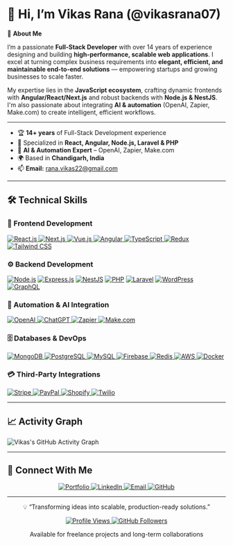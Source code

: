 # 👋 Hi, I’m Vikas Rana (@vikasrana07)

<!---
vikasrana07/vikasrana07 is a ✨ special ✨ repository because its `README.md` (this file) appears on your GitHub profile.
You can click the Preview link to take a look at your changes.
--->

🚀 **About Me**

I’m a passionate **Full-Stack Developer** with over 14 years of experience designing and building **high-performance, scalable web applications**. I excel at turning complex business requirements into **elegant, efficient, and maintainable end-to-end solutions** — empowering startups and growing businesses to scale faster.

My expertise lies in the **JavaScript ecosystem**, crafting dynamic frontends with **Angular/React/Next.js** and robust backends with **Node.js & NestJS**.  
I'm also passionate about integrating **AI & automation** (OpenAI, Zapier, Make.com) to create intelligent, efficient workflows.

---

- 🏆 **14+ years** of Full-Stack Development experience  
- 🔧 Specialized in **React, Angular, Node.js, Laravel & PHP**  
- 🤖 **AI & Automation Expert** – OpenAI, Zapier, Make.com  
- 🌍 Based in **Chandigarh, India**  
- 📫 **Email:** [rana.vikas22@gmail.com](mailto:rana.vikas22@gmail.com)  
<!-- - 💼 **Portfolio:** [https://vikasrana.dev](#) _(Add link when ready)_ -->

---

## 🛠️ Technical Skills

### 🎨 Frontend Development
<p dir="auto">
  <a target="_blank" rel="noopener noreferrer nofollow" href="https://img.shields.io/badge/React.js-20232A?style=for-the-badge&logo=react&logoColor=61DAFB">
    <img src="https://img.shields.io/badge/React.js-20232A?style=for-the-badge&logo=react&logoColor=61DAFB" alt="React.js" />
  </a>
  <a target="_blank" rel="noopener noreferrer nofollow" href="https://img.shields.io/badge/Next.js-000000?style=for-the-badge&logo=next.js&logoColor=white">
    <img src="https://img.shields.io/badge/Next.js-000000?style=for-the-badge&logo=next.js&logoColor=white" alt="Next.js" />
  </a>
  <a target="_blank" rel="noopener noreferrer nofollow" href="https://img.shields.io/badge/Vue.js-35495E?style=for-the-badge&logo=vue.js&logoColor=4FC08D">
    <img src="https://img.shields.io/badge/Vue.js-35495E?style=for-the-badge&logo=vue.js&logoColor=4FC08D" alt="Vue.js" />
  </a>
  <a target="_blank" rel="noopener noreferrer nofollow" href="https://img.shields.io/badge/Angular-DD0031?style=for-the-badge&logo=angular&logoColor=white">
    <img src="https://img.shields.io/badge/Angular-DD0031?style=for-the-badge&logo=angular&logoColor=white" alt="Angular" />
  </a>
  <a target="_blank" rel="noopener noreferrer nofollow" href="https://img.shields.io/badge/TypeScript-007ACC?style=for-the-badge&logo=typescript&logoColor=white">
    <img src="https://img.shields.io/badge/TypeScript-007ACC?style=for-the-badge&logo=typescript&logoColor=white" alt="TypeScript" />
  </a>
  <a target="_blank" rel="noopener noreferrer nofollow" href="https://img.shields.io/badge/Redux-593D88?style=for-the-badge&logo=redux&logoColor=white">
    <img src="https://img.shields.io/badge/Redux-593D88?style=for-the-badge&logo=redux&logoColor=white" alt="Redux" />
  </a>
  <a target="_blank" rel="noopener noreferrer nofollow" href="https://img.shields.io/badge/Tailwind_CSS-38B2AC?style=for-the-badge&logo=tailwind-css&logoColor=white">
    <img src="https://img.shields.io/badge/Tailwind_CSS-38B2AC?style=for-the-badge&logo=tailwind-css&logoColor=white" alt="Tailwind CSS" />
  </a>
</p>


### ⚙️ Backend Development
<p align="left">
  <a href="https://nodejs.org" target="_blank"><img src="https://img.shields.io/badge/Node.js-43853D?style=for-the-badge&logo=node.js&logoColor=white" alt="Node.js" /></a>
  <a href="https://expressjs.com" target="_blank"><img src="https://img.shields.io/badge/Express.js-404D59?style=for-the-badge&logo=express&logoColor=white" alt="Express.js" /></a>
  <a href="https://nestjs.com" target="_blank"><img src="https://img.shields.io/badge/NestJS-E0234E?style=for-the-badge&logo=nestjs&logoColor=white" alt="NestJS" /></a>
  <a href="https://www.php.net/" target="_blank"><img src="https://img.shields.io/badge/PHP-777BB4?style=for-the-badge&logo=php&logoColor=white" alt="PHP" /></a>
  <a href="https://laravel.com/" target="_blank"><img src="https://img.shields.io/badge/Laravel-FF2D20?style=for-the-badge&logo=laravel&logoColor=white" alt="Laravel" /></a>
  <a href="https://wordpress.org/" target="_blank"><img src="https://img.shields.io/badge/WordPress-21759B?style=for-the-badge&logo=wordpress&logoColor=white" alt="WordPress" /></a>
  <a href="https://graphql.org/" target="_blank"><img src="https://img.shields.io/badge/GraphQL-E10098?style=for-the-badge&logo=graphql&logoColor=white" alt="GraphQL" /></a>
</p>

### 🤖 Automation & AI Integration
<p align="left">
  <a href="https://openai.com/" target="_blank">
    <img src="https://img.shields.io/badge/OpenAI-412991?style=for-the-badge&logo=openai&logoColor=white" alt="OpenAI" />
  </a>
  <a href="https://chat.openai.com/" target="_blank">
    <img src="https://img.shields.io/badge/ChatGPT-74aa9c?style=for-the-badge&logo=openai&logoColor=white" alt="ChatGPT" />
  </a>
  <a href="https://zapier.com/" target="_blank">
    <img src="https://img.shields.io/badge/Zapier-FF4A00?style=for-the-badge&logo=zapier&logoColor=white" alt="Zapier" />
  </a>
  <a href="https://www.make.com/" target="_blank">
    <img src="https://img.shields.io/badge/Make.com-5E00E0?style=for-the-badge&logo=make&logoColor=white" alt="Make.com" />
  </a>
</p>

### 🗄️ Databases & DevOps
<p align="left">
  <a href="https://www.mongodb.com/" target="_blank">
    <img src="https://img.shields.io/badge/MongoDB-4EA94B?style=for-the-badge&logo=mongodb&logoColor=white" alt="MongoDB" />
  </a>
  <a href="https://www.postgresql.org/" target="_blank">
    <img src="https://img.shields.io/badge/PostgreSQL-316192?style=for-the-badge&logo=postgresql&logoColor=white" alt="PostgreSQL" />
  </a>
  <a href="https://www.mysql.com/" target="_blank">
    <img src="https://img.shields.io/badge/MySQL-00000F?style=for-the-badge&logo=mysql&logoColor=white" alt="MySQL" />
  </a>
  <a href="https://firebase.google.com/" target="_blank">
    <img src="https://img.shields.io/badge/Firebase-FFCA28?style=for-the-badge&logo=firebase&logoColor=black" alt="Firebase" />
  </a>
  <a href="https://redis.io/" target="_blank">
    <img src="https://img.shields.io/badge/Redis-DC382D?style=for-the-badge&logo=redis&logoColor=white" alt="Redis" />
  </a>
  <a href="https://aws.amazon.com/" target="_blank">
    <img src="https://img.shields.io/badge/AWS-232F3E?style=for-the-badge&logo=amazon-aws&logoColor=white" alt="AWS" />
  </a>
  <a href="https://www.docker.com/" target="_blank">
    <img src="https://img.shields.io/badge/Docker-2496ED?style=for-the-badge&logo=docker&logoColor=white" alt="Docker" />
  </a>
</p>

### 💳 Third-Party Integrations
<p align="left">
  <a href="https://stripe.com/" target="_blank">
    <img src="https://img.shields.io/badge/Stripe-008CDD?style=for-the-badge&logo=stripe&logoColor=white" alt="Stripe" />
  </a>
  <a href="https://paypal.com/" target="_blank">
    <img src="https://img.shields.io/badge/PayPal-00457C?style=for-the-badge&logo=paypal&logoColor=white" alt="PayPal" />
  </a>
  <a href="https://www.shopify.com/" target="_blank">
    <img src="https://img.shields.io/badge/Shopify-7AB55C?style=for-the-badge&logo=shopify&logoColor=white" alt="Shopify" />
  </a>
  <a href="https://www.twilio.com/" target="_blank">
    <img src="https://img.shields.io/badge/Twilio-F22F46?style=for-the-badge&logo=twilio&logoColor=white" alt="Twilio" />
  </a>
</p>

---

## 📈 Activity Graph
![Vikas's GitHub Activity Graph](https://github-readme-activity-graph.vercel.app/graph?username=vikasrana07&bg_color=0d1117&color=00e676&line=00e676&point=ffffff&area=true&hide_border=true)

---

## 🤝 Connect With Me
<p align="center">
  <!-- Portfolio -->
  <a href="https://vikasrana.com" target="_blank">
    <img src="https://img.shields.io/badge/Portfolio-Vikas-0A66C2?style=for-the-badge&logo=google-chrome&logoColor=white" alt="Portfolio"/>
  </a>
  
  <!-- LinkedIn -->
  <a href="https://linkedin.com/in/vikasrana07" target="_blank">
    <img src="https://img.shields.io/badge/LinkedIn-Connect-0077B5?style=for-the-badge&logo=linkedin&logoColor=white" alt="LinkedIn"/>
  </a>
  
  <!-- Email -->
  <a href="mailto:rana.vikas22@gmail.com">
    <img src="https://img.shields.io/badge/Email-Contact-D14836?style=for-the-badge&logo=gmail&logoColor=white" alt="Email"/>
  </a>
  
  <!-- GitHub -->
  <a href="https://github.com/vikasrana07" target="_blank">
    <img src="https://img.shields.io/badge/GitHub-Follow-181717?style=for-the-badge&logo=github&logoColor=white" alt="GitHub"/>
  </a>
</p>

---
<p align="center">
💡 “Transforming ideas into scalable, production-ready solutions.”
</p>


<p align="center">
  <!-- Profile Views -->
  <a href="https://komarev.com/ghpvc/?username=vikasrana07" target="_blank">
    <img src="https://komarev.com/ghpvc/?username=vikasrana07&color=blueviolet&style=for-the-badge" alt="Profile Views"/>
  </a>

  <!-- GitHub Followers -->
  <a href="https://github.com/vikasrana07" target="_blank">
    <img src="https://img.shields.io/github/followers/vikasrana07?style=for-the-badge&logo=github" alt="GitHub Followers"/>
  </a>
</p>

<p align="center">
Available for freelance projects and long-term collaborations
</p


